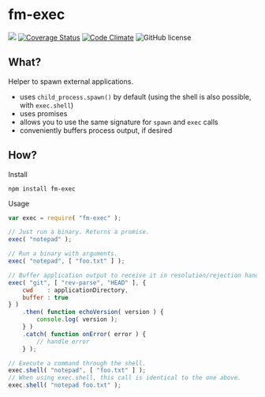 fm-exec
=======
[![](https://travis-ci.org/hartwig-at/fm-exec.svg?branch=master)](https://travis-ci.org/hartwig-at/fm-exec)
[![Coverage Status](https://coveralls.io/repos/hartwig-at/fm-exec/badge.svg?branch=master&service=github)](https://coveralls.io/github/hartwig-at/fm-exec?branch=master)
[![Code Climate](https://codeclimate.com/github/hartwig-at/fm-exec/badges/gpa.svg)](https://codeclimate.com/github/hartwig-at/fm-exec)
![GitHub license](https://img.shields.io/github/license/hartwig-at/fm-exec.svg)

What?
-----
Helper to spawn external applications.

- uses `child_process.spawn()` by default (using the shell is also possible, with `exec.shell`) 
- uses promises
- allows you to use the same signature for `spawn` and `exec` calls
- conveniently buffers process output, if desired

How?
----

Install

	npm install fm-exec

Usage

```js
var exec = require( "fm-exec" );

// Just run a binary. Returns a promise.
exec( "notepad" );

// Run a binary with arguments.
exec( "notepad", [ "foo.txt" ] );

// Buffer application output to receive it in resolution/rejection handler.
exec( "git", [ "rev-parse", "HEAD" ], {
	cwd    : applicationDirectory,
	buffer : true
} )
	.then( function echoVersion( version ) {
		console.log( version );
	} )
	.catch( function onError( error ) {
		// handle error
	} );

// Execute a command through the shell.
exec.shell( "notepad", [ "foo.txt" ] );
// When using exec.shell, this call is identical to the one above.
exec.shell( "notepad foo.txt" );
```
